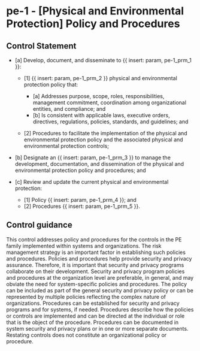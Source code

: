 # pe-1 - \[Physical and Environmental Protection\] Policy and Procedures

## Control Statement

- \[a\] Develop, document, and disseminate to {{ insert: param, pe-1_prm_1 }}:

  - \[1\]  {{ insert: param, pe-1_prm_2 }} physical and environmental protection policy that:

    - \[a\] Addresses purpose, scope, roles, responsibilities, management commitment, coordination among organizational entities, and compliance; and
    - \[b\] Is consistent with applicable laws, executive orders, directives, regulations, policies, standards, and guidelines; and

  - \[2\] Procedures to facilitate the implementation of the physical and environmental protection policy and the associated physical and environmental protection controls;

- \[b\] Designate an {{ insert: param, pe-1_prm_3 }} to manage the development, documentation, and dissemination of the physical and environmental protection policy and procedures; and

- \[c\] Review and update the current physical and environmental protection:

  - \[1\] Policy {{ insert: param, pe-1_prm_4 }}; and
  - \[2\] Procedures {{ insert: param, pe-1_prm_5 }}.

## Control guidance

This control addresses policy and procedures for the controls in the PE family implemented within systems and organizations. The risk management strategy is an important factor in establishing such policies and procedures. Policies and procedures help provide security and privacy assurance. Therefore, it is important that security and privacy programs collaborate on their development. Security and privacy program policies and procedures at the organization level are preferable, in general, and may obviate the need for system-specific policies and procedures. The policy can be included as part of the general security and privacy policy or can be represented by multiple policies reflecting the complex nature of organizations. Procedures can be established for security and privacy programs and for systems, if needed. Procedures describe how the policies or controls are implemented and can be directed at the individual or role that is the object of the procedure. Procedures can be documented in system security and privacy plans or in one or more separate documents. Restating controls does not constitute an organizational policy or procedure.
